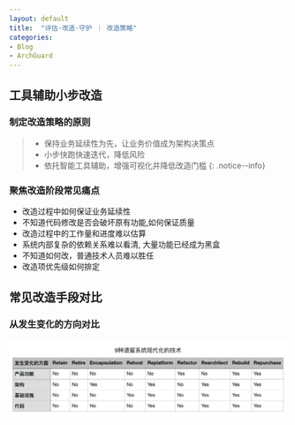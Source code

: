 ```yaml
---
layout: default
title:  "评估·改造·守护 ｜ 改造策略"
categories:
- Blog
- ArchGuard
---
```


## 工具辅助小步改造

### 制定改造策略的原则
> - 保持业务延续性为先，让业务价值成为架构决策点
> - 小步快跑快速迭代，降低风险
> - 依托智能工具辅助，增强可视化并降低改造门槛
{: .notice--info}

### 聚焦改造阶段常见痛点
* 改造过程中如何保证业务延续性
* 不知道代码修改是否会破坏原有功能,如何保证质量
* 改造过程中的工作量和进度难以估算
* 系统内部复杂的依赖关系难以看清, 大量功能已经成为黑盒
* 不知道如何改，普通技术人员难以胜任
* 改造项优先级如何排定


## 常见改造手段对比

### 从发生变化的方向对比
![从发生变化的方向对比](/assets/images/refactor1.jpeg)

